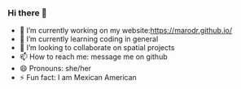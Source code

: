 ### Hi there 👋
- 🔭 I’m currently working on my website:https://marodr.github.io/
- 🌱 I’m currently learning coding in general
- 👯 I’m looking to collaborate on spatial projects
- 📫 How to reach me: message me on github
- 😄 Pronouns: she/her
- ⚡ Fun fact: I am Mexican American
<!--
**marodr/marodr** is a ✨ _special_ ✨ repository because its `README.md` (this file) appears on your GitHub profile.

Here are some ideas to get you started:

- 🔭 I’m currently working on my website:https://marodr.github.io/
- 🌱 I’m currently learning coding in general
- 👯 I’m looking to collaborate on spatial projects
- 🤔 I’m looking for help with ...
- 💬 Ask me about ...
- 📫 How to reach me: ...
- 😄 Pronouns: she/her
- ⚡ Fun fact: I am Mexican American
-->
